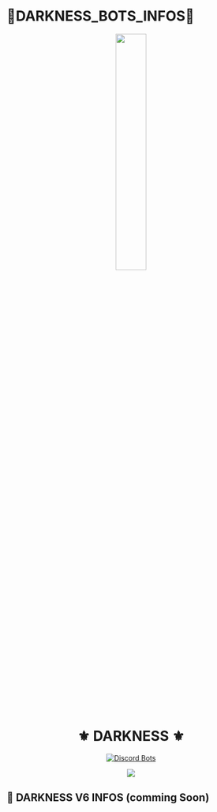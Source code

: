 # 👾DARKNESS_BOTS_INFOS👾

<p align="center">
<img width="35%" src="https://images-ext-2.discordapp.net/external/VYEDfsdwB0aAsYGPLOT8wSeqJNnfNXBUxda7tlKt3pw/%3Fsize%3D1024/https/cdn.discordapp.com/avatars/623201954839003158/0ca3902877403901207f5e47a3ef2ad7.webp">
<br>

<h1 align="center">⚜ DARKNESS ⚜</h1>

<p align="center">
<a href="https://discordbots.org/bot/726211802257686628?utm_source=widget">
<img src="https://discordbots.org/api/widget/726211802257686628.png?test=123456" alt="Discord Bots" />
</a>
 </p>
<p align="center">
<a href="https://loritta.website/support"><img src="https://discordapp.com/api/guilds/726208970489987152/widget.png"></a>
</p>

## 🤖 DARKNESS V6 INFOS (comming Soon)
